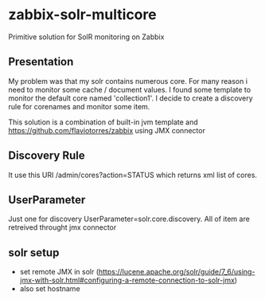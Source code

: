 # zabbix-solr-multicore
Primitive solution for SolR monitoring on Zabbix

## Presentation

My problem was that my solr contains numerous core.
For many reason i need to monitor some cache / document values.
I found some template to monitor the default core named 'collection1'.
I decide to create a discovery rule for corenames and monitor some item.

This solution is a combination of built-in jvm template and https://github.com/flaviotorres/zabbix using JMX connector

## Discovery Rule

It use this URI /admin/cores?action=STATUS which returns xml list of cores.

## UserParameter 
Just one for discovery UserParameter=solr.core.discovery.
All of item are retreived throught jmx connector

## solr setup
- set remote JMX in solr (https://lucene.apache.org/solr/guide/7_6/using-jmx-with-solr.html#configuring-a-remote-connection-to-solr-jmx)
- also set hostname



